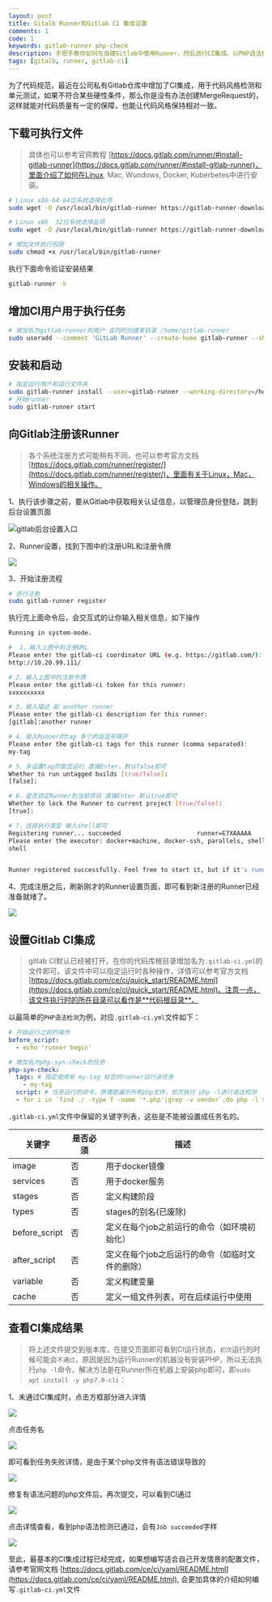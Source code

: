 ```yaml
---
layout: post
title: Gitalb Runner和Gitlab CI 集成设置
comments: 1
code: 1
keywords: gitlab-runner php-check
description: 手把手教你如何在自建Gitlab中使用Runner，然后进行CI集成。以PHP语法检测为例
tags: [gitalb, runner, gitlab-ci]
---
```


为了代码规范，最近在公司私有Gitlab仓库中增加了CI集成，用于代码风格检测和单元测试，如果不符合某些硬性条件，那么你是没有办法创建MergeRequest的，这样就能对代码质量有一定的保障，也能让代码风格保持相对一致。


## 下载可执行文件

> 具体也可以参考官网教程 [https://docs.gitlab.com/runner/#install-gitlab-runner](https://docs.gitlab.com/runner/#install-gitlab-runner)，里面介绍了如何在Linux, Mac, Wundows, Docker, Kuberbetes中进行安装。

```bash
# Linux x86-64 64位系统选择此项
sudo wget -O /usr/local/bin/gitlab-runner https://gitlab-runner-downloads.s3.amazonaws.com/latest/binaries/gitlab-runner-linux-amd64

# Linux x86  32位系统选择此项
sudo wget -O /usr/local/bin/gitlab-runner https://gitlab-runner-downloads.s3.amazonaws.com/latest/binaries/gitlab-runner-linux-386

# 增加文件执行权限
sudo chmod +x /usr/local/bin/gitlab-runner
```

执行下面命令验证安装结果

```bash
gitlab-runner -h
```

## 增加CI用户用于执行任务

```bash
# 增加名为gitlab-runner的用户 会同时创建家目录 /home/gitlab-runner
sudo useradd --comment 'GitLab Runner' --create-home gitlab-runner --shell /bin/bash
```

## 安装和启动

```bash
# 指定运行用户和运行文件夹
sudo gitlab-runner install --user=gitlab-runner --working-directory=/home/gitlab-runner
# 开始runner
sudo gitlab-runner start
```

## 向Gitlab注册该Runner

> 各个系统注册方式可能稍有不同，也可以参考官方文档 [https://docs.gitlab.com/runner/register/](https://docs.gitlab.com/runner/register/)，里面有关于Linux，Mac，Windows的相关操作。

1、执行该步骤之前，要从Gitlab中获取相关认证信息，以管理员身份登陆，跳到后台设置页面

![gitlab后台设置入口](https://sinaimg.qii404.me/large/71405cably1fsj7fv6bwcj20co02cq2u.jpg)

2、Runner设置，找到下图中的注册URL和注册令牌

![](https://sinaimg.qii404.me/large/71405cably1fsj7mjxfz8j20qb0hjmzz.jpg)

3、开始注册流程

```bash
# 进行注册
sudo gitlab-runner register
```

执行完上面命令后，会交互式的让你输入相关信息，如下操作

```bash
Running in system-mode.

#  1、输入上图中的注册URL
Please enter the gitlab-ci coordinator URL (e.g. https://gitlab.com/):
http://10.20.99.111/

# 2、输入上图中的注册令牌
Please enter the gitlab-ci token for this runner:
xxxxxxxxxx

# 3、输入描述 如 another runner
Please enter the gitlab-ci description for this runner:
[gitlab]:another runner

# 4、输入Runner的tag 多个的话逗号隔开
Please enter the gitlab-ci tags for this runner (comma separated):
my-tag

# 5、未设置tag的能否运行 直接Enter，默认false即可
Whether to run untagged builds [true/false]:
[false]:

# 6、是否锁定Runner到当前项目 直接Enter 默认true即可
Whether to lock the Runner to current project [true/false]:
[true]:

# 7、选择执行类型 输入shell即可
Registering runner... succeeded                     runner=E7XAAAAA
Please enter the executor: docker+machine, docker-ssh, parallels, shell, ssh, virtualbox, docker-ssh+machine, kubernetes, docker:
shell


Runner registered successfully. Feel free to start it, but if it's running already the config should be automatically reloaded!
```

4、完成注册之后，刷新刚才的Runner设置页面，即可看到新注册的Runner已经准备就绪了。

![](https://sinaimg.qii404.me/large/71405cably1fsj7wx6h1aj20zg096wfs.jpg)


## 设置Gitlab CI集成

> gitlab CI默认已经被打开，在你的代码库根目录增加名为`.gitlab-ci.yml`的文件即可。该文件中可以指定运行时各种操作，详情可以参考官方文档 [https://docs.gitlab.com/ce/ci/quick_start/README.html](https://docs.gitlab.com/ce/ci/quick_start/README.html)。注意一点，该文件执行时的所在目录可以看作是**代码根目录**。


以最简单的`PHP语法检测`为例，对应`.gitlab-ci.yml`文件如下：

```yml
# 开始运行之前的操作
before_script:
  - echo 'runner begin'

# 增加名为php-syn-check的任务
php-syn-check:
  tags: # 指定使用有 my-tag 标签的runner运行该任务
    - my-tag
  script: # 任务运行的命令，原理是遍历所有php文件，依次执行 php -l进行语法检测
  - for i in `find ./ -type f -name '*.php'|grep -v vendor`;do php -l $i;error_code=$?;if [ $error_code != 0 ]; then;exit $error_code;fi;done;

```

`.gitlab-ci.yml`文件中保留的关键字列表，这些是不能被设置成任务名的。

|关键字| 是否必须|    描述|
|----|----|----|
|image|   否|   用于docker镜像|
|services|    否|   用于docker服务|
|stages|  否|   定义构建阶段|
|types|   否|   stages的别名(已废除)|
|before_script|   否|   定义在每个job之前运行的命令（如环境初始化）|
|after_script|    否|   定义在每个job之后运行的命令（如临时文件的删除）|
|variable|    否|   定义构建变量|
|cache|   否|   定义一组文件列表，可在后续运行中使用|



## 查看CI集成结果

> 将上述文件提交到版本库，在提交页面即可看到CI运行状态，`初次`运行的时候可能会`不通过`，原因是因为运行Runner的机器没有安装PHP，所以无法执行`php -l`命令，解决方法是在Runner所在机器上安装php即可，即`sudo apt install -y php7.0-cli`：

1、未通过CI集成时，点击方框部分进入详情

![](https://sinaimg.qii404.me/large/71405cably1fskbabpbdfj20rx0awdgl.jpg)

点击任务名

![](https://sinaimg.qii404.me/large/71405cably1fskbch0wbtj20vd0epdgn.jpg)

即可看到任务失败详情，是由于某个php文件有语法错误导致的

![](https://sinaimg.qii404.me/large/71405cably1fsku8r29dfj20tp0cgabe.jpg)

修复有语法问题的php文件后，再次提交，可以看到CI通过

![](https://sinaimg.qii404.me/large/71405cably1fsn5psd6ipj20rj05pdg9.jpg)

点击详情查看，看到php语法检测已通过，会有`Job succeeded`字样

![](https://sinaimg.qii404.me/large/71405cably1fsn5rnerqnj20to0cxjsp.jpg)

至此，最基本的CI集成过程已经完成，如果想编写适合自己开发情景的配置文件，请参考官网文档 [https://docs.gitlab.com/ce/ci/yaml/README.html](https://docs.gitlab.com/ce/ci/yaml/README.html), 会更加具体的介绍如何编写`.gitlab-ci.yml`文件
